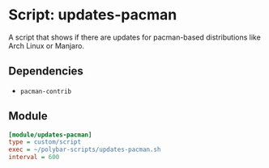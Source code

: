 # Script: updates-pacman

A script that shows if there are updates for pacman-based distributions like Arch Linux or Manjaro.


## Dependencies

* `pacman-contrib`


## Module

```ini
[module/updates-pacman]
type = custom/script
exec = ~/polybar-scripts/updates-pacman.sh
interval = 600
```
